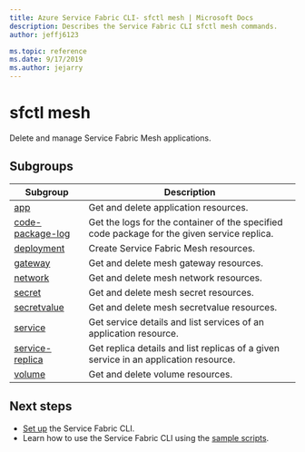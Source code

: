```yaml
---
title: Azure Service Fabric CLI- sfctl mesh | Microsoft Docs
description: Describes the Service Fabric CLI sfctl mesh commands.
author: jeffj6123

ms.topic: reference
ms.date: 9/17/2019
ms.author: jejarry
---
```

# sfctl mesh
Delete and manage Service Fabric Mesh applications.

## Subgroups
|Subgroup|Description|
| --- | --- |
| [app](service-fabric-sfctl-mesh-app.md) | Get and delete application resources. |
| [code-package-log](service-fabric-sfctl-mesh-code-package-log.md) | Get the logs for the container of the specified code package for the given service replica. |
| [deployment](service-fabric-sfctl-mesh-deployment.md) | Create Service Fabric Mesh resources. |
| [gateway](service-fabric-sfctl-mesh-gateway.md) | Get and delete mesh gateway resources. |
| [network](service-fabric-sfctl-mesh-network.md) | Get and delete mesh network resources. |
| [secret](service-fabric-sfctl-mesh-secret.md) | Get and delete mesh secret resources. |
| [secretvalue](service-fabric-sfctl-mesh-secretvalue.md) | Get and delete mesh secretvalue resources. |
| [service](service-fabric-sfctl-mesh-service.md) | Get service details and list services of an application resource. |
| [service-replica](service-fabric-sfctl-mesh-service-replica.md) | Get replica details and list replicas of a given service in an application resource. |
| [volume](service-fabric-sfctl-mesh-volume.md) | Get and delete volume resources. |


## Next steps
- [Set up](service-fabric-cli.md) the Service Fabric CLI.
- Learn how to use the Service Fabric CLI using the [sample scripts](/azure/service-fabric/scripts/sfctl-upgrade-application).